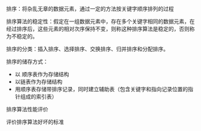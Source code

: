 排序：将杂乱无章的数据元素，通过一定的方法按关键字顺序排列的过程

排序算法的稳定性：假定在一组数据元素中，存在多个关键字相同的数据元素，在经过排序后，这些元素的相对次序保持不变，则称这种排序算法是稳定的，否则称为不稳定的。

排序的分类：插入排序、选择排序、交换排序、归并排序和分配排序。

排序的储存方式：

* 以 顺序表作为存储结构
* 以链表作为存储结构
* 用顺序表存储带排序记录，同时建立辅助表（包含关键字和指向记录位置的指针组成的索引表）

排序算法性能评价

评价排序算法好坏的标准











